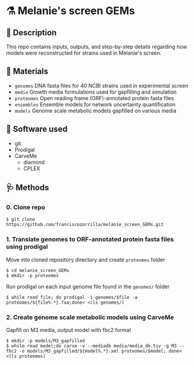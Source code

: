 # ⚗️ Melanie's screen GEMs

## 📕 Description

This repo contains inputs, outputs, and step-by-step details regarding how models were reconstructed for strains used in Melanie's screen.

## 🧱 Materials

* `genomes` DNA fasta files for 40 NCBI strains used in experimental screen
* `media` Growth media formulations used for gapfilling and simulation
* `proteomes` Open reading frame (ORF)-annotated protein fasta files
* `ensembles` Ensemble models for network uncertainty quantification
* `models` Genome scale metabolic models gapfilled on various media

## 🐪 Software used

* git
* Prodigal
* CarveMe
   * diamond
   * CPLEX

## 🩺 Methods

### 0. Clone repo

```
$ git clone https://github.com/franciscozorrilla/melanie_screen_GEMs.git
```

### 1. Translate genomes to ORF-annotated protein fasta files using prodigal

Move into cloned repository directory and create `proteomes` folder

```
$ cd melanie_screen_GEMs
$ mkdir -p proteomes
```

Run prodigal on each input genome file found in the `genomes/` folder

```
$ while read file; do prodigal -i genomes/$file -a proteomes/${file%.*}.faa;done< <(ls genomes/)
```

### 2. Create genome scale metabolic models using CarveMe 

Gapfill on M3 media, output model with fbc2 format

```
$ mkdir -p models/M3_gapfilled
$ while read model;do carve -v --mediadb media/media_db.tsv -g M3 --fbc2 -o models/M3_gapfilled/${model%.*}.xml proteomes/$model; done< <(ls proteomes)
```
